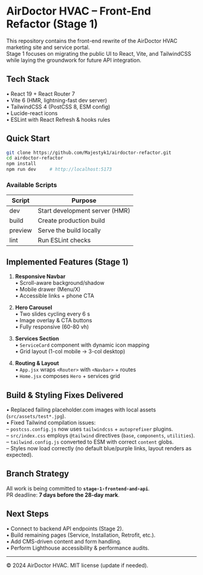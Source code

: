 # AirDoctor HVAC – Front-End Refactor (Stage 1)

This repository contains the front-end rewrite of the AirDoctor HVAC marketing site and service portal.  
Stage 1 focuses on migrating the public UI to React, Vite, and TailwindCSS while laying the groundwork for future API integration.

## Tech Stack

• React 19 + React Router 7  
• Vite 6 (HMR, lightning-fast dev server)  
• TailwindCSS 4 (PostCSS 8, ESM config)  
• Lucide-react icons  
• ESLint with React Refresh & hooks rules

## Quick Start

```bash
git clone https://github.com/Majestyk1/airdoctor-refactor.git
cd airdoctor-refactor
npm install
npm run dev     # http://localhost:5173
```

### Available Scripts

| Script  | Purpose                        |
|---------|--------------------------------|
| dev     | Start development server (HMR) |
| build   | Create production build        |
| preview | Serve the build locally        |
| lint    | Run ESLint checks              |

## Implemented Features (Stage 1)

1. **Responsive Navbar**  
   • Scroll-aware background/shadow  
   • Mobile drawer (Menu/X)  
   • Accessible links + phone CTA

2. **Hero Carousel**  
   • Two slides cycling every 6 s  
   • Image overlay & CTA buttons  
   • Fully responsive (60-80 vh)

3. **Services Section**  
   • `ServiceCard` component with dynamic icon mapping  
   • Grid layout (1-col mobile → 3-col desktop)

4. **Routing & Layout**  
   • `App.jsx` wraps `<Router>` with `<Navbar>` + routes  
   • `Home.jsx` composes `Hero` + services grid

## Build & Styling Fixes Delivered

• Replaced failing placeholder.com images with local assets (`src/assets/test*.jpg`).  
• Fixed Tailwind compilation issues:  
  – `postcss.config.js` now uses `tailwindcss` + `autoprefixer` plugins.  
  – `src/index.css` employs `@tailwind` directives (`base`, `components`, `utilities`).  
  – `tailwind.config.js` converted to ESM with correct `content` globs.  
  – Styles now load correctly (no default blue/purple links, layout renders as expected).

## Branch Strategy

All work is being committed to **`stage-1-frontend-and-api`**.  
PR deadline: **7 days before the 28-day mark**.

## Next Steps

• Connect to backend API endpoints (Stage 2).  
• Build remaining pages (Service, Installation, Retrofit, etc.).  
• Add CMS-driven content and form handling.  
• Perform Lighthouse accessibility & performance audits.

---

© 2024 AirDoctor HVAC. MIT license (update if needed).

